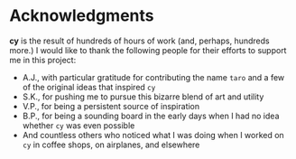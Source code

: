 # Acknowledgments

**cy** is the result of hundreds of hours of work (and, perhaps, hundreds more.) I would like to thank the following people for their efforts to support me in this project:

- A.J., with particular gratitude for contributing the name `taro` and a few of the original ideas that inspired `cy`
- S.K., for pushing me to pursue this bizarre blend of art and utility
- V.P., for being a persistent source of inspiration
- B.P., for being a sounding board in the early days when I had no idea whether `cy` was even possible
- And countless others who noticed what I was doing when I worked on `cy` in coffee shops, on airplanes, and elsewhere
